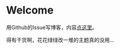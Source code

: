 # Welcome

用Github的Issue写博客，内容[点这里](https://github.com/qianlei90/Blog/issues)。

得有干货啊，花花绿绿改一堆的主题真的没用...
